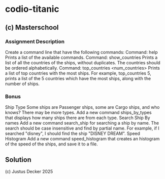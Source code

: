 # codio-titanic

## (c) Masterschool

### Assignment Description
Create a command line that have the following commands:
Command: help
Prints a list of the available commands.
Command: show_countries
Prints a list of all the countries of the ships, without duplicates.
The countries should be ordered alphabetically.
Command: top_countries <num_countries>
Prints a list of top countries with the most ships. For example, top_countries 5, prints a list of the 5 countries which have the most ships, along with the number of ships.

### Bonus

Ship Type
Some ships are Passenger ships, some are Cargo ships, and who knows? There may be more types.
Add a new command ships_by_types that displays how many ships there are from each type.
Search Ship By names
Add a new command search_ship for searching a ship by name. The search should be case insensitive and find by partial name.
For example, if I searched "disney", I should find the ship "DISNEY DREAM".
Speed Histogram
Add a new command speed_histogram that creates an histogram of the speed of the ships, and save it to a file.

## Solution

(c) Justus Decker 2025